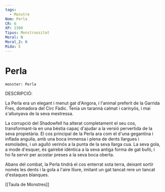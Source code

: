 ```yaml
---
tags:
  - Monstre
Nom: Perla
CR: 6
XP: 2300
Tipus: Monstruositat
Moral: N
Moral_2: N
Mida: E
---
```

# Perla

```statblock
monster: Perla
```

DESCRIPCIÓ:

La Perla era un elegant i menut gat d'Angora, i l'animal preferit de la Garrida Fres, domadora del Circ Fàdic. Tenia un tarannà calmat i carinyós, i mai s'allunyava de la seva mestressa.

La corrupció del Shadowfell ha alterat completament el seu cos, transformant-la en una bèstia capaç d'ajudar a la versió pervertida de la seva propietària. El cos principal de la Perla ara com el d'una gegantina i inflada anguila, amb una boca immensa i plena de dents llargues i esmolades, i un agulló verinós a la punta de la seva llarga cua. La seva gola, a mode d'esquer, és gairebé idèntica a la seva antiga forma de gat bufó, i ho fa servir per acostar preses a la seva boca oberta.

Abans del combat, la Perla tindrà el cos enterrat sota terra, deixant sortir només les dents i la gola a l'aire lliure, imitant un gat tancat rere un tancat d'estaques blanques.

[[Taula de Monstres]]



